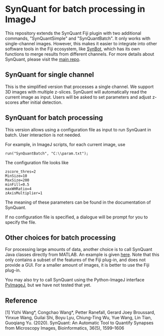 # SynQuant for batch processing in ImageJ

This repository extends the SynQuant Fiji plugin with two additional commands, "SynQuantSimple" and "SynQuantBatch".
It only works with single-channel images.
However, this makes it easier to integrate into other software tools in the Fiji ecosystem, like [SynBot](https://github.com/Eroglu-Lab/Syn_Bot), which has its own functions to merge results from different channels.
For more details about SynQuant, please visit the [main repo](https://github.com/yu-lab-vt/SynQuant).

## SynQuant for single channel
This is the simplified version that processes a single channel. We support 3D images with multiple z-slices.
SynQuant will automatically read the current image as input. Users will be asked to set parameters and adjust z-scores after initial detection.

## SynQuant for batch processing
This version allows using a configuration file as input to run SynQuant in batch. User interaction is not needed.

For example, in ImageJ scripts, for each current image, use
```
run("SynQuantBatch", "C:\\param.txt");
```

The configuration file looks like
```
zscore_thres=2
MinSize=10
MaxSize=200  
minFill=0.5  
maxWHRatio=4
zAxisMultiplier=1
```

The meaning of these parameters can be found in the documentation of SynQuant.

If no configuration file is specified, a dialogue will be prompt for you to specify the file.

## Other choices for batch processing
For processing large amounts of data, another choice is to call SynQuant Java classes directly from MATLAB. An example is given [here](https://github.com/freemanwyz/SynQuant_MATLAB_Java). Note that this only contains a subset of the features of the Fiji plug-in, and does not provide a GUI. For a smaller amount of images, it is better to use the Fiji plug-in.

You may also try to call SynQuant using the Python-ImageJ interface [PyImageJ](https://github.com/imagej/pyimagej), but we have not tested that yet.

## Reference
[1] Yizhi Wang*, Congchao Wang*, Petter Ranefall, Gerard Joey Broussard, Yinxue Wang, Guilai Shi, Boyu Lyu, Chiung-Ting Wu, Yue Wang, Lin Tian, Guoqiang Yu. (2020). SynQuant: An Automatic Tool to Quantify Synapses from Microscopy Images, Bioinformatics, 36(5), 1599–1606
